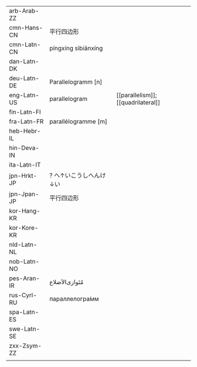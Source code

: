 | | | |
|-|-|-|
| arb-Arab-ZZ |  |  |
| cmn-Hans-CN | 平行四边形 |  |
| cmn-Latn-CN | píngxíng sìbiānxíng |  |
| dan-Latn-DK |  |  |
| deu-Latn-DE | Parallelogramm [n] |  |
| eng-Latn-US | parallelogram | [[parallelism]]; [[quadrilateral]] |
| fin-Latn-FI |  |  |
| fra-Latn-FR | parallélogramme [m] |  |
| heb-Hebr-IL |  |  |
| hin-Deva-IN |  |  |
| ita-Latn-IT |  |  |
| jpn-Hrkt-JP | ? へ↑いこうしへんけ↓い |  |
| jpn-Jpan-JP | 平行四辺形 |  |
| kor-Hang-KR |  |  |
| kor-Kore-KR |  |  |
| nld-Latn-NL |  |  |
| nob-Latn-NO |  |  |
| pes-Aran-IR | مُتَوازی‌الاَضلاع |  |
| rus-Cyrl-RU | параллелогра́мм |  |
| spa-Latn-ES |  |  |
| swe-Latn-SE |  |  |
| zxx-Zsym-ZZ |  |  |
|  |  |  |
